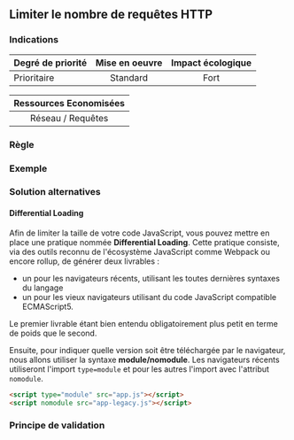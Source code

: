 ## Limiter le nombre de requêtes HTTP

### Indications
| Degré de priorité |      Mise en oeuvre       |  Impact écologique    | 
|-------------------|:-------------------------:|:---------------------:|
| Prioritaire       | Standard                  | Fort                  | 


|Ressources Economisées                                      |
|:----------------------------------------------------------:|
| Réseau / Requêtes    |

### Règle

### Exemple


### Solution alternatives
#### Differential Loading

Afin de limiter la taille de votre code JavaScript, vous pouvez mettre en place une pratique nommée 
**Differential Loading**. Cette pratique consiste, via des outils reconnu de l'écosystème JavaScript comme Webpack ou encore rollup, de générer deux livrables :

* un pour les navigateurs récents, utilisant les toutes dernières syntaxes du langage
* un pour les vieux navigateurs utilisant du code JavaScript compatible ECMAScript5. 
  
Le premier livrable étant bien entendu obligatoirement plus petit en terme de poids que le second.

Ensuite, pour indiquer quelle version soit être téléchargée par le navigateur, nous allons utiliser la syntaxe 
**module/nomodule**. Les navigateurs récents utiliseront l'import `type=module` et pour les autres l'import avec l'attribut `nomodule`.

```html
<script type="module" src="app.js"></script>
<script nomodule src="app-legacy.js"></script>
```

### Principe de validation
